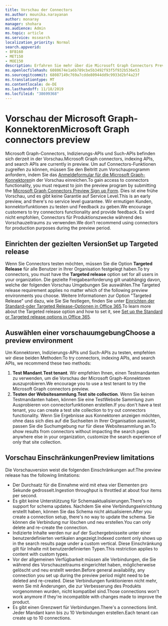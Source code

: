 ```yaml
---
title: Vorschau der Connectors
ms.author: mounika.narayanan
author: monaray
manager: shohara
ms.audience: Admin
ms.topic: article
ms.service: mssearch
localization_priority: Normal
search.appverid:
- BFB160
- MET150
- MOE150
description: Erfahren Sie mehr über die Microsoft Graph Connectors Preview für Microsoft Search.
ms.openlocfilehash: 6080674e1a6b789cbe5b3492f93f5f932b536e53
ms.sourcegitcommit: 68087149c769a7cdde80944dd9c9933d2bf4a23f
ms.translationtype: MT
ms.contentlocale: de-DE
ms.lasthandoff: 11/18/2019
ms.locfileid: "38699368"
---
```

# <a name="microsoft-graph-connectors-preview"></a><span data-ttu-id="9dddf-103">Vorschau der Microsoft Graph-Konnektoren</span><span class="sxs-lookup"><span data-stu-id="9dddf-103">Microsoft Graph connectors preview</span></span>

<span data-ttu-id="9dddf-104">Microsoft Graph-Connectors, Indizierungs-APIs und Such-APIs befinden sich derzeit in der Vorschau.</span><span class="sxs-lookup"><span data-stu-id="9dddf-104">Microsoft Graph connectors, indexing APIs, and search APIs are currently in preview.</span></span> <span data-ttu-id="9dddf-105">Um auf Connectors-Funktionen zugreifen zu können, müssen Sie den Beitritt zum Vorschauprogramm anfordern, indem Sie das <a href="https://forms.office.com/Pages/ResponsePage.aspx?id=v4j5cvGGr0GRqy180BHbRxWYgu82J_RFnMMATAS6_chUNVYwNU1CMDNZUDBSSDZKWVo2RDJDRjRLQi4u" target="_blank">Anmeldeformular für die Microsoft Graph-Konnektoren</a>in der Vorschau einreichen.</span><span class="sxs-lookup"><span data-stu-id="9dddf-105">To gain access to connectors functionality, you must request to join the preview program by submitting the <a href="https://forms.office.com/Pages/ResponsePage.aspx?id=v4j5cvGGr0GRqy180BHbRxWYgu82J_RFnMMATAS6_chUNVYwNU1CMDNZUDBSSDZKWVo2RDJDRjRLQi4u" target="_blank">Microsoft Graph Connectors Preview Sign up Form</a>.</span></span> <span data-ttu-id="9dddf-106">Dies ist eine frühe Vorschau, und es gibt keine Garantie auf Service Level.</span><span class="sxs-lookup"><span data-stu-id="9dddf-106">This is an early preview, and there's no service level guarantee.</span></span> <span data-ttu-id="9dddf-107">Wir ermutigen Kunden, konnektorfunktionen zu testen und Feedback zu geben.</span><span class="sxs-lookup"><span data-stu-id="9dddf-107">We encourage customers to try connectors functionality and provide feedback.</span></span> <span data-ttu-id="9dddf-108">Es wird nicht empfohlen, Connectors für Produktionszwecke während des Vorschauzeitraums zu verwenden.</span><span class="sxs-lookup"><span data-stu-id="9dddf-108">We don’t recommend using connectors for production purposes during the preview period.</span></span>

## <a name="set-up-targeted-release"></a><span data-ttu-id="9dddf-109">Einrichten der gezielten Version</span><span class="sxs-lookup"><span data-stu-id="9dddf-109">Set up Targeted release</span></span>
<span data-ttu-id="9dddf-110">Wenn Sie Connectors testen möchten, müssen Sie die Option **Targeted Release** für alle Benutzer in Ihrer Organisation festgelegt haben.</span><span class="sxs-lookup"><span data-stu-id="9dddf-110">To try connectors, you must have the **Targeted release** option set for all users in your organization.</span></span> <span data-ttu-id="9dddf-111">Die gezielte Freigabeanforderung gilt unabhängig davon, welche der folgenden Vorschau Umgebungen Sie auswählen.</span><span class="sxs-lookup"><span data-stu-id="9dddf-111">The Targeted release requirement applies no matter which of the following preview environments you choose.</span></span>
<span data-ttu-id="9dddf-112">Weitere Informationen zur Option "Targeted Release" und dazu, wie Sie Sie festlegen, finden Sie unter <a href="https://docs.microsoft.com/office365/admin/manage/release-options-in-office-365?view=o365-worldwide" target="_blank">Einrichten der Standard-oder Targeted Release-Optionen in Office 365</a>.</span><span class="sxs-lookup"><span data-stu-id="9dddf-112">To learn more about the Targeted release option and how to set it, see <a href="https://docs.microsoft.com/office365/admin/manage/release-options-in-office-365?view=o365-worldwide" target="_blank">Set up the Standard or Targeted release options in Office 365</a>.</span></span>

## <a name="choose-a-preview-environment"></a><span data-ttu-id="9dddf-113">Auswählen einer vorschauumgebung</span><span class="sxs-lookup"><span data-stu-id="9dddf-113">Choose a preview environment</span></span> 
<span data-ttu-id="9dddf-114">Um Konnektoren, Indizierungs-APIs und Such-APIs zu testen, empfehlen wir diese beiden Methoden:</span><span class="sxs-lookup"><span data-stu-id="9dddf-114">To try connectors, indexing APIs, and search APIs, we recommend these two methods:</span></span>
1. <span data-ttu-id="9dddf-115">**Test Mandant**.</span><span class="sxs-lookup"><span data-stu-id="9dddf-115">**Test tenant**.</span></span>  <span data-ttu-id="9dddf-116">Wir empfehlen Ihnen, einen Testmandanten zu verwenden, um die Vorschau der Microsoft Graph-Konnektoren auszuprobieren.</span><span class="sxs-lookup"><span data-stu-id="9dddf-116">We encourage you to use a test tenant to try the Microsoft Graph connectors preview.</span></span>
2. <span data-ttu-id="9dddf-117">**Testen der Websitesammlung**.</span><span class="sxs-lookup"><span data-stu-id="9dddf-117">**Test site collection**.</span></span> <span data-ttu-id="9dddf-118">Wenn Sie keinen Testmandanten haben, können Sie eine TestWebsite Sammlung zum Ausprobieren von connectorfunktionen erstellen.</span><span class="sxs-lookup"><span data-stu-id="9dddf-118">If you don't have a test tenant, you can create a test site collection to try out connectors functionality.</span></span> <span data-ttu-id="9dddf-119">Wenn Sie Ergebnisse aus Konnektoren anzeigen möchten, ohne dass sich dies auf die Suchseiten in Ihrer Organisation auswirkt, passen Sie die Suchumgebung nur für diese Websitesammlung an.</span><span class="sxs-lookup"><span data-stu-id="9dddf-119">To show results from connectors without impacting the search pages anywhere else in your organization, customize the search experience of only that site collection.</span></span>

## <a name="preview-limitations"></a><span data-ttu-id="9dddf-120">Vorschau Einschränkungen</span><span class="sxs-lookup"><span data-stu-id="9dddf-120">Preview limitations</span></span>
<span data-ttu-id="9dddf-121">Die Vorschauversion weist die folgenden Einschränkungen auf:</span><span class="sxs-lookup"><span data-stu-id="9dddf-121">The preview release has the following limitations:</span></span>
* <span data-ttu-id="9dddf-122">Der Durchsatz für die Einnahme wird mit etwa vier Elementen pro Sekunde gedrosselt.</span><span class="sxs-lookup"><span data-stu-id="9dddf-122">Ingestion throughput is throttled at about four items per second.</span></span>
* <span data-ttu-id="9dddf-123">Es gibt keine Unterstützung für Schemaaktualisierungen.</span><span class="sxs-lookup"><span data-stu-id="9dddf-123">There's no support for schema updates.</span></span> <span data-ttu-id="9dddf-124">Nachdem Sie eine Verbindungseinrichtung erstellt haben, können Sie das Schema nicht aktualisieren.</span><span class="sxs-lookup"><span data-stu-id="9dddf-124">After you create a connection setup, there's no way to update the schema.</span></span> <span data-ttu-id="9dddf-125">Sie können die Verbindung nur löschen und neu erstellen.</span><span class="sxs-lookup"><span data-stu-id="9dddf-125">You can only delete and re-create the connection.</span></span>
* <span data-ttu-id="9dddf-126">Indizierte Inhalte werden nur auf der Suchergebnisseite unter einer benutzerdefinierten vertikalen angezeigt.</span><span class="sxs-lookup"><span data-stu-id="9dddf-126">Indexed content only shows up in the search results page under a custom vertical.</span></span> <span data-ttu-id="9dddf-127">Diese Einschränkung gilt für Inhalte mit benutzerdefinierten Typen.</span><span class="sxs-lookup"><span data-stu-id="9dddf-127">This restriction applies to content with custom types.</span></span>
* <span data-ttu-id="9dddf-128">Vor der allgemeinen Verfügbarkeit müssen alle Verbindungen, die Sie während des Vorschauzeitraums eingerichtet haben, möglicherweise gelöscht und neu erstellt werden.</span><span class="sxs-lookup"><span data-stu-id="9dddf-128">Before general availability, any connection you set up during the preview period might need to be deleted and re-created.</span></span> <span data-ttu-id="9dddf-129">Diese Verbindungen funktionieren nicht mehr, wenn Sie mit Änderungen, die zur Verbesserung des Produkts vorgenommen wurden, nicht kompatibel sind.</span><span class="sxs-lookup"><span data-stu-id="9dddf-129">Those connections won't work anymore if they're incompatible with changes made to improve the product.</span></span>
* <span data-ttu-id="9dddf-130">Es gibt einen Grenzwert für Verbindungen.</span><span class="sxs-lookup"><span data-stu-id="9dddf-130">There's a connections limit.</span></span> <span data-ttu-id="9dddf-131">Jeder Mandant kann bis zu 10 Verbindungen erstellen.</span><span class="sxs-lookup"><span data-stu-id="9dddf-131">Each tenant can create up to 10 connections.</span></span>
